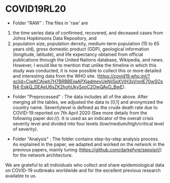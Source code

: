 # COVID19RL20

- Folder "RAW" : 
The files in 'raw' are 
1) the time series data of confirmed, recovered, and deceased cases from Johns Hopkinsons Data Repository, and
2) population size, population density, medium-term population (15 to 65 years old), gross domestic product (GDP), geological information (longitude, latitude), and life expectancy obtained from official publications through the United Nations database, Wikipedia, and news.
However, I would like to mention that unlike the timeline in which this study was conducted, it is now possible to collect this or more detailed and interesting data from the WHO site.
(https://covid19.who.int/?gclid=CjwKCAjwh7H7BRBBEiwAPXjadmevUeNji5pXVlH3sVnnIE70wSOsN4-EqkQ_DEAeU6sZK2hohUkySxoC2OwQAvD_BwE).

- Folder "Preprocessed" : 
The data includes all of the above. After merging all the tables, we adjusted the data to [0,1] and anonymized the country name.
Severitylevel is defined as the crude death rate due to COVID-19 reported on 7th April 2020 (See more details from the following paper doi://).
It is used as an indicator of the overall crisis severity level and divided into four levels (low/medium/high/critical level of severity).

- Folder "Analysis" : 
The folder contains step-by-step analysis process.
As explained in the paper, we adapted and worked on the network in the previous papers, mainly tuning (https://github.com/darkefyre/sepsisrl/) for the network architecture.

We are grateful to all individuals who collect and share epidemiological data on COVID-19 outbreaks worldwide and for the excellent previous research available to us.
